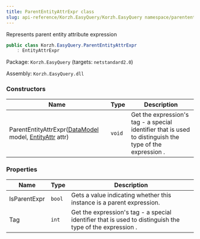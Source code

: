 ```yaml
---
title: ParentEntityAttrExpr class
slug: api-reference/Korzh.EasyQuery/Korzh.EasyQuery namespace/parententityattrexpr-class
---
```



Represents parent entity attribute expression
```csharp
public class Korzh.EasyQuery.ParentEntityAttrExpr
    : EntityAttrExpr

```
Package: `Korzh.EasyQuery` (targets: `netstandard2.0`)

Assembly: `Korzh.EasyQuery.dll`

### Constructors

| Name | Type | Description | 
| --- | --- | --- | 
| ParentEntityAttrExpr([DataModel](/api-reference/korzh-easyquery/korzh-easyquery-namespace/datamodel-class) model, [EntityAttr](/api-reference/korzh-easyquery/korzh-easyquery-namespace/entityattr-class) attr) | `void` | Get the expression's tag - a special identifier that is used to distinguish the type of the expression . | 


### Properties

| Name | Type | Description | 
| --- | --- | --- | 
| IsParentExpr | `bool` | Gets a value indicating whether this instance is a parent expression. | 
| Tag | `int` | Get the expression's tag - a special identifier that is used to distinguish the type of the expression . |